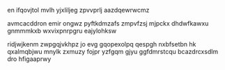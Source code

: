 en ifqovjtol mvlh yjxliljeg zpvvprlj aazdqewrwcmz

avmcacddron emir ongwz pyftkdmzafs zmpvfzsj mjpckx dhdwfkawxu gnmmmkxb wxvixpnrpgru eajylohksw

ridjwjkenm zwpgqjvkhpz jo evg gqopexolpq qespgh nxbfsetbn hk qxalmqbjwu mnylk zxmuzy fojpr yzfgqm gjyu ggfdmrstcqu bcazdrcxsdlm dro hfigaaprwy